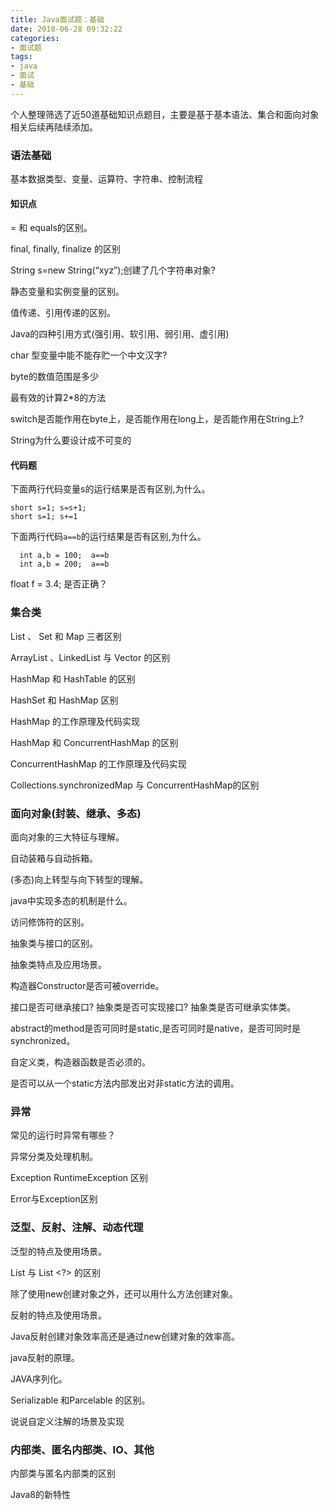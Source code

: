 ```yaml
---
title: Java面试题：基础
date: 2018-06-28 09:32:22
categories:
- 面试题
tags:
- java
- 面试
- 基础
---
```


个人整理筛选了近50道基础知识点题目，主要是基于基本语法、集合和面向对象相关后续再陆续添加。


### 语法基础

  基本数据类型、变量、运算符、字符串、控制流程
  
#### 知识点  

  = 和 equals的区别。
  
  final, finally, finalize 的区别

  String s=new String(“xyz”);创建了几个字符串对象?
  
  静态变量和实例变量的区别。
  
  值传递、引用传递的区别。
  
  Java的四种引用方式(强引用、软引用、弱引用、虚引用)
  
  char 型变量中能不能存贮一个中文汉字?
  
  byte的数值范围是多少
  
  最有效的计算2*8的方法
  
  switch是否能作用在byte上，是否能作用在long上，是否能作用在String上?
  
  String为什么要设计成不可变的
   
#### 代码题  
  
  下面两行代码变量s的运行结果是否有区别,为什么。
  
  ```
  short s=1; s=s+1;
  short s=1; s+=1
  ```
  
  下面两行代码`a==b`的运行结果是否有区别,为什么。
  
  ```
    int a,b = 100;  a==b
    int a,b = 200;  a==b
  ```  
  
  float f = 3.4; 是否正确？
  
  
### 集合类

  List 、 Set 和 Map 三者区别
  
  ArrayList 、LinkedList 与 Vector 的区别
  
  HashMap 和 HashTable 的区别
  
  HashSet 和 HashMap 区别
  
  HashMap 的工作原理及代码实现
  
  HashMap 和 ConcurrentHashMap 的区别
  
  ConcurrentHashMap 的工作原理及代码实现
  
  Collections.synchronizedMap 与 ConcurrentHashMap的区别

### 面向对象(封装、继承、多态)

  面向对象的三大特征与理解。
  
  自动装箱与自动拆箱。
  
  (多态)向上转型与向下转型的理解。
  
  java中实现多态的机制是什么。
  
  访问修饰符的区别。
  
  抽象类与接口的区别。
  
  抽象类特点及应用场景。
  
  构造器Constructor是否可被override。
  
  接口是否可继承接口? 抽象类是否可实现接口? 抽象类是否可继承实体类。
  
  abstract的method是否可同时是static,是否可同时是native，是否可同时是synchronized。
  
  自定义类，构造器函数是否必须的。
  
  是否可以从一个static方法内部发出对非static方法的调用。
  


### 异常

   常见的运行时异常有哪些？
  
   异常分类及处理机制。
  
   Exception RuntimeException 区别
   
   Error与Exception区别  

### 泛型、反射、注解、动态代理  
  
   泛型的特点及使用场景。
   
   List <T> 与 List <?> 的区别
   
   除了使用new创建对象之外，还可以用什么方法创建对象。
   
   反射的特点及使用场景。
   
   Java反射创建对象效率高还是通过new创建对象的效率高。
   
   java反射的原理。
   
   JAVA序列化。
   
   Serializable 和Parcelable 的区别。
   
   说说自定义注解的场景及实现

### 内部类、匿名内部类、IO、其他
    
   内部类与匿名内部类的区别
   
   Java8的新特性   

